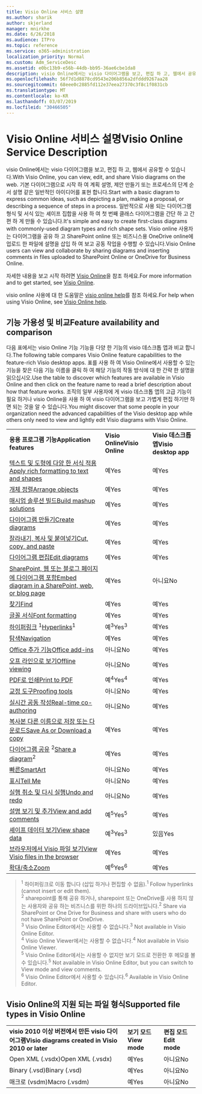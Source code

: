 ```yaml
---
title: Visio Online 서비스 설명
ms.author: sharik
author: skjerland
manager: mnirkhe
ms.date: 6/26/2018
ms.audience: ITPro
ms.topic: reference
ms.service: o365-administration
localization_priority: Normal
ms.custom: Adm_ServiceDesc
ms.assetid: e0bc13b9-e56b-44db-bb95-36ae6cbe1da8
description: visio Online에서는 visio 다이어그램을 보고, 편집 하 고, 웹에서 공유할 수 있습니다. 기본 다이어그램으로 시작 하 여 계획 설명, 제안 만들기 또는 프로세스의 단계 순서 설명 같은 일반적인 아이디어를 표현 합니다. 일반적으로 사용 되는 다이어그램 형식 및 서식 있는 셰이프 집합을 사용 하 여 첫 번째 클래스 다이어그램을 간단 하 고 간편 하 게 만들 수 있습니다. Visio online 사용자는 다이어그램을 공유 하 고 SharePoint online 또는 비즈니스용 OneDrive online에 업로드 한 파일에 설명을 삽입 하 여 보고 공동 작업을 수행할 수 있습니다.
ms.openlocfilehash: 56f7d1d8878cd9543e206b856a2dfddd9267aa28
ms.sourcegitcommit: 68eee0c2885fd112e37eea27370c3f8c1f0831cb
ms.translationtype: MT
ms.contentlocale: ko-KR
ms.lasthandoff: 03/07/2019
ms.locfileid: "30466505"
---
```

# <a name="visio-online-service-description"></a><span data-ttu-id="15556-106">Visio Online 서비스 설명</span><span class="sxs-lookup"><span data-stu-id="15556-106">Visio Online Service Description</span></span>

<span data-ttu-id="15556-107">visio Online에서는 visio 다이어그램을 보고, 편집 하 고, 웹에서 공유할 수 있습니다.</span><span class="sxs-lookup"><span data-stu-id="15556-107">With Visio Online, you can view, edit, and share Visio diagrams on the web.</span></span> <span data-ttu-id="15556-108">기본 다이어그램으로 시작 하 여 계획 설명, 제안 만들기 또는 프로세스의 단계 순서 설명 같은 일반적인 아이디어를 표현 합니다.</span><span class="sxs-lookup"><span data-stu-id="15556-108">Start with a basic diagram to express common ideas, such as depicting a plan, making a proposal, or describing a sequence of steps in a process.</span></span> <span data-ttu-id="15556-109">일반적으로 사용 되는 다이어그램 형식 및 서식 있는 셰이프 집합을 사용 하 여 첫 번째 클래스 다이어그램을 간단 하 고 간편 하 게 만들 수 있습니다.</span><span class="sxs-lookup"><span data-stu-id="15556-109">It's simple and easy to create first-class diagrams with commonly-used diagram types and rich shape sets.</span></span> <span data-ttu-id="15556-110">Visio online 사용자는 다이어그램을 공유 하 고 SharePoint online 또는 비즈니스용 OneDrive online에 업로드 한 파일에 설명을 삽입 하 여 보고 공동 작업을 수행할 수 있습니다.</span><span class="sxs-lookup"><span data-stu-id="15556-110">Visio Online users can view and collaborate by sharing diagrams and inserting comments in files uploaded to SharePoint Online or OneDrive for Business Online.</span></span>
  
<span data-ttu-id="15556-111">자세한 내용을 보고 시작 하려면 [Visio Online](https://products.office.com/en-US/visio/visio-online)을 참조 하세요.</span><span class="sxs-lookup"><span data-stu-id="15556-111">For more information and to get started, see [Visio Online](https://products.office.com/en-US/visio/visio-online).</span></span>
  
<span data-ttu-id="15556-112">visio online 사용에 대 한 도움말은 [visio online help](https://go.microsoft.com/fwlink/?linkid=855982)를 참조 하세요.</span><span class="sxs-lookup"><span data-stu-id="15556-112">For help when using Visio Online, see [Visio Online help](https://go.microsoft.com/fwlink/?linkid=855982).</span></span>
  
## <a name="feature-availability-and-comparison"></a><span data-ttu-id="15556-113">기능 가용성 및 비교</span><span class="sxs-lookup"><span data-stu-id="15556-113">Feature availability and comparison</span></span>

<span data-ttu-id="15556-114">다음 표에서는 visio Online 기능 기능을 다양 한 기능의 visio 데스크톱 앱과 비교 합니다.</span><span class="sxs-lookup"><span data-stu-id="15556-114">The following table compares Visio Online feature capabilities to the feature-rich Visio desktop apps.</span></span> <span data-ttu-id="15556-115">표를 사용 하 여 Visio Online에서 사용할 수 있는 기능을 찾은 다음 기능 이름을 클릭 하 여 해당 기능의 작동 방식에 대 한 간략 한 설명을 읽으십시오.</span><span class="sxs-lookup"><span data-stu-id="15556-115">Use the table to discover which features are available in Visio Online and then click on the feature name to read a brief description about how that feature works.</span></span> <span data-ttu-id="15556-116">조직의 일부 사용자에 게 visio 데스크톱 앱의 고급 기능이 필요 하거나 visio Online을 사용 하 여 visio 다이어그램을 보고 가볍게 편집 하기만 하면 되는 것을 알 수 있습니다.</span><span class="sxs-lookup"><span data-stu-id="15556-116">You might discover that some people in your organization need the advanced capabilities of the Visio desktop app while others only need to view and lightly edit Visio diagrams with Visio Online.</span></span> 
  
||||
|:-----|:-----|:-----|
|<span data-ttu-id="15556-117">**응용 프로그램 기능**</span><span class="sxs-lookup"><span data-stu-id="15556-117">**Application features**</span></span> <br/> |<span data-ttu-id="15556-118">**Visio Online**</span><span class="sxs-lookup"><span data-stu-id="15556-118">**Visio Online**</span></span> <br/> |<span data-ttu-id="15556-119">**Visio 데스크톱 앱**</span><span class="sxs-lookup"><span data-stu-id="15556-119">**Visio desktop app**</span></span> <br/> |
|[<span data-ttu-id="15556-120">텍스트 및 도형에 다양 한 서식 적용</span><span class="sxs-lookup"><span data-stu-id="15556-120">Apply rich formatting to text and shapes</span></span>](visio-online.md#BM_1) <br/> |<span data-ttu-id="15556-121">예</span><span class="sxs-lookup"><span data-stu-id="15556-121">Yes</span></span>  <br/> |<span data-ttu-id="15556-122">예</span><span class="sxs-lookup"><span data-stu-id="15556-122">Yes</span></span>  <br/> |
|[<span data-ttu-id="15556-123">개체 정렬</span><span class="sxs-lookup"><span data-stu-id="15556-123">Arrange objects</span></span>](visio-online.md#BM_2) <br/> |<span data-ttu-id="15556-124">예</span><span class="sxs-lookup"><span data-stu-id="15556-124">Yes</span></span>  <br/> |<span data-ttu-id="15556-125">예</span><span class="sxs-lookup"><span data-stu-id="15556-125">Yes</span></span>  <br/> |
|[<span data-ttu-id="15556-126">매시업 솔루션 빌드</span><span class="sxs-lookup"><span data-stu-id="15556-126">Build mashup solutions</span></span>](visio-online.md#BM_3) <br/> |<span data-ttu-id="15556-127">예</span><span class="sxs-lookup"><span data-stu-id="15556-127">Yes</span></span>  <br/> |<span data-ttu-id="15556-128">예</span><span class="sxs-lookup"><span data-stu-id="15556-128">Yes</span></span>  <br/> |
|[<span data-ttu-id="15556-129">다이어그램 만들기</span><span class="sxs-lookup"><span data-stu-id="15556-129">Create diagrams</span></span>](visio-online.md#BM_4) <br/> |<span data-ttu-id="15556-130">예</span><span class="sxs-lookup"><span data-stu-id="15556-130">Yes</span></span>  <br/> |<span data-ttu-id="15556-131">예</span><span class="sxs-lookup"><span data-stu-id="15556-131">Yes</span></span>  <br/> |
|[<span data-ttu-id="15556-132">잘라내기, 복사 및 붙여넣기</span><span class="sxs-lookup"><span data-stu-id="15556-132">Cut, copy, and paste</span></span>](visio-online.md#BM_5) <br/> |<span data-ttu-id="15556-133">예</span><span class="sxs-lookup"><span data-stu-id="15556-133">Yes</span></span>  <br/> |<span data-ttu-id="15556-134">예</span><span class="sxs-lookup"><span data-stu-id="15556-134">Yes</span></span>  <br/> |
|[<span data-ttu-id="15556-135">다이어그램 편집</span><span class="sxs-lookup"><span data-stu-id="15556-135">Edit diagrams</span></span>](visio-online.md#BM_6) <br/> |<span data-ttu-id="15556-136">예</span><span class="sxs-lookup"><span data-stu-id="15556-136">Yes</span></span>  <br/> |<span data-ttu-id="15556-137">예</span><span class="sxs-lookup"><span data-stu-id="15556-137">Yes</span></span>  <br/> |
|[<span data-ttu-id="15556-138">SharePoint, 웹 또는 블로그 페이지에 다이어그램 포함</span><span class="sxs-lookup"><span data-stu-id="15556-138">Embed diagram in a SharePoint, web, or blog page</span></span>](visio-online.md#BM_7) <br/> |<span data-ttu-id="15556-139">예</span><span class="sxs-lookup"><span data-stu-id="15556-139">Yes</span></span>  <br/> |<span data-ttu-id="15556-140">아니요</span><span class="sxs-lookup"><span data-stu-id="15556-140">No</span></span>  <br/> |
|[<span data-ttu-id="15556-141">찾기</span><span class="sxs-lookup"><span data-stu-id="15556-141">Find</span></span>](visio-online.md#BM_8) <br/> |<span data-ttu-id="15556-142">예</span><span class="sxs-lookup"><span data-stu-id="15556-142">Yes</span></span>  <br/> |<span data-ttu-id="15556-143">예</span><span class="sxs-lookup"><span data-stu-id="15556-143">Yes</span></span>  <br/> |
|[<span data-ttu-id="15556-144">글꼴 서식</span><span class="sxs-lookup"><span data-stu-id="15556-144">Font formatting</span></span>](visio-online.md#BM_9) <br/> |<span data-ttu-id="15556-145">예</span><span class="sxs-lookup"><span data-stu-id="15556-145">Yes</span></span>  <br/> |<span data-ttu-id="15556-146">예</span><span class="sxs-lookup"><span data-stu-id="15556-146">Yes</span></span>  <br/> |
|<span data-ttu-id="15556-147">[하이퍼링크](visio-online.md#BM_10) <sup>1</sup></span><span class="sxs-lookup"><span data-stu-id="15556-147">[Hyperlinks](visio-online.md#BM_10)<sup>1</sup></span></span> <br/> |<span data-ttu-id="15556-148">예<sup>3</sup></span><span class="sxs-lookup"><span data-stu-id="15556-148">Yes<sup>3</sup></span></span> <br/> |<span data-ttu-id="15556-149">예</span><span class="sxs-lookup"><span data-stu-id="15556-149">Yes</span></span>  <br/> |
|[<span data-ttu-id="15556-150">탐색</span><span class="sxs-lookup"><span data-stu-id="15556-150">Navigation</span></span>](visio-online.md#BM_11) <br/> |<span data-ttu-id="15556-151">예</span><span class="sxs-lookup"><span data-stu-id="15556-151">Yes</span></span>  <br/> |<span data-ttu-id="15556-152">예</span><span class="sxs-lookup"><span data-stu-id="15556-152">Yes</span></span>  <br/> |
|[<span data-ttu-id="15556-153">Office 추가 기능</span><span class="sxs-lookup"><span data-stu-id="15556-153">Office add-ins</span></span>](visio-online.md#BM_12) <br/> |<span data-ttu-id="15556-154">아니요</span><span class="sxs-lookup"><span data-stu-id="15556-154">No</span></span>  <br/> |<span data-ttu-id="15556-155">예</span><span class="sxs-lookup"><span data-stu-id="15556-155">Yes</span></span>  <br/> |
|[<span data-ttu-id="15556-156">오프 라인으로 보기</span><span class="sxs-lookup"><span data-stu-id="15556-156">Offline viewing</span></span>](visio-online.md#BM_13) <br/> |<span data-ttu-id="15556-157">아니요</span><span class="sxs-lookup"><span data-stu-id="15556-157">No</span></span>  <br/> |<span data-ttu-id="15556-158">예</span><span class="sxs-lookup"><span data-stu-id="15556-158">Yes</span></span>  <br/> |
|[<span data-ttu-id="15556-159">PDF로 인쇄</span><span class="sxs-lookup"><span data-stu-id="15556-159">Print to PDF </span></span>](visio-online.md#BM_14) <br/> |<span data-ttu-id="15556-160">예<sup>4</sup></span><span class="sxs-lookup"><span data-stu-id="15556-160">Yes<sup>4</sup></span></span> <br/> |<span data-ttu-id="15556-161">예</span><span class="sxs-lookup"><span data-stu-id="15556-161">Yes</span></span>  <br/> |
|[<span data-ttu-id="15556-162">교정 도구</span><span class="sxs-lookup"><span data-stu-id="15556-162">Proofing tools</span></span>](visio-online.md#BM_15) <br/> |<span data-ttu-id="15556-163">아니요</span><span class="sxs-lookup"><span data-stu-id="15556-163">No</span></span>  <br/> |<span data-ttu-id="15556-164">예</span><span class="sxs-lookup"><span data-stu-id="15556-164">Yes</span></span>  <br/> |
|[<span data-ttu-id="15556-165">실시간 공동 작성</span><span class="sxs-lookup"><span data-stu-id="15556-165">Real-time co-authoring</span></span>](visio-online.md#BM_16) <br/> |<span data-ttu-id="15556-166">아니요</span><span class="sxs-lookup"><span data-stu-id="15556-166">No</span></span>  <br/> |<span data-ttu-id="15556-167">예</span><span class="sxs-lookup"><span data-stu-id="15556-167">Yes</span></span>  <br/> |
|[<span data-ttu-id="15556-168">복사본 다른 이름으로 저장 또는 다운로드</span><span class="sxs-lookup"><span data-stu-id="15556-168">Save As or Download a copy</span></span>](visio-online.md#BM_17) <br/> |<span data-ttu-id="15556-169">예</span><span class="sxs-lookup"><span data-stu-id="15556-169">Yes</span></span>  <br/> |<span data-ttu-id="15556-170">예</span><span class="sxs-lookup"><span data-stu-id="15556-170">Yes</span></span>  <br/> |
|<span data-ttu-id="15556-171">[다이어그램 공유](visio-online.md#BM_18) <sup>2</sup></span><span class="sxs-lookup"><span data-stu-id="15556-171">[Share a diagram](visio-online.md#BM_18)<sup>2</sup></span></span> <br/> |<span data-ttu-id="15556-172">예</span><span class="sxs-lookup"><span data-stu-id="15556-172">Yes</span></span>  <br/> |<span data-ttu-id="15556-173">예</span><span class="sxs-lookup"><span data-stu-id="15556-173">Yes</span></span>  <br/> |
|[<span data-ttu-id="15556-174">빠른</span><span class="sxs-lookup"><span data-stu-id="15556-174">SmartArt</span></span>](visio-online.md#BM_19) <br/> |<span data-ttu-id="15556-175">아니요</span><span class="sxs-lookup"><span data-stu-id="15556-175">No</span></span>  <br/> |<span data-ttu-id="15556-176">예</span><span class="sxs-lookup"><span data-stu-id="15556-176">Yes</span></span>  <br/> |
|[<span data-ttu-id="15556-177">표시</span><span class="sxs-lookup"><span data-stu-id="15556-177">Tell Me</span></span>](visio-online.md#BM_20) <br/> |<span data-ttu-id="15556-178">아니요</span><span class="sxs-lookup"><span data-stu-id="15556-178">No</span></span>  <br/> |<span data-ttu-id="15556-179">예</span><span class="sxs-lookup"><span data-stu-id="15556-179">Yes</span></span>  <br/> |
|[<span data-ttu-id="15556-180">실행 취소 및 다시 실행</span><span class="sxs-lookup"><span data-stu-id="15556-180">Undo and redo</span></span>](visio-online.md#BM_21) <br/> |<span data-ttu-id="15556-181">아니요</span><span class="sxs-lookup"><span data-stu-id="15556-181">No</span></span>  <br/> |<span data-ttu-id="15556-182">예</span><span class="sxs-lookup"><span data-stu-id="15556-182">Yes</span></span>  <br/> |
|[<span data-ttu-id="15556-183">설명 보기 및 추가</span><span class="sxs-lookup"><span data-stu-id="15556-183">View and add comments</span></span>](visio-online.md#BM_22) <br/> |<span data-ttu-id="15556-184">예<sup>5</sup></span><span class="sxs-lookup"><span data-stu-id="15556-184">Yes<sup>5</sup></span></span> <br/> |<span data-ttu-id="15556-185">예</span><span class="sxs-lookup"><span data-stu-id="15556-185">Yes</span></span>  <br/> |
|[<span data-ttu-id="15556-186">셰이프 데이터 보기</span><span class="sxs-lookup"><span data-stu-id="15556-186">View shape data</span></span>](visio-online.md#BM_23) <br/> |<span data-ttu-id="15556-187">예<sup>3</sup></span><span class="sxs-lookup"><span data-stu-id="15556-187">Yes<sup>3</sup></span></span> <br/> |<span data-ttu-id="15556-188">있음</span><span class="sxs-lookup"><span data-stu-id="15556-188">Yes</span></span>  <br/> |
|[<span data-ttu-id="15556-189">브라우저에서 Visio 파일 보기</span><span class="sxs-lookup"><span data-stu-id="15556-189">View Visio files in the browser</span></span>](visio-online.md#BM_24) <br/> |<span data-ttu-id="15556-190">예</span><span class="sxs-lookup"><span data-stu-id="15556-190">Yes</span></span>  <br/> |<span data-ttu-id="15556-191">예</span><span class="sxs-lookup"><span data-stu-id="15556-191">Yes</span></span>  <br/> |
|[<span data-ttu-id="15556-192">확대/축소</span><span class="sxs-lookup"><span data-stu-id="15556-192">Zoom</span></span>](visio-online.md#BM_25) <br/> |<span data-ttu-id="15556-193">예<sup>6</sup></span><span class="sxs-lookup"><span data-stu-id="15556-193">Yes<sup>6</sup></span></span> <br/> |<span data-ttu-id="15556-194">예</span><span class="sxs-lookup"><span data-stu-id="15556-194">Yes</span></span>  <br/> |
   
> <span data-ttu-id="15556-195"><sup>1</sup> 하이퍼링크로 이동 합니다 (삽입 하거나 편집할 수 없음).</span><span class="sxs-lookup"><span data-stu-id="15556-195"><sup>1</sup> Follow hyperlinks (cannot insert or edit them).</span></span> 
<br/><span data-ttu-id="15556-196"><sup>2</sup> sharepoint를 통해 공유 하거나, sharepoint 또는 OneDrive를 사용 하지 않는 사용자와 공유 하는 비즈니스를 위한 하나의 드라이브입니다.</span><span class="sxs-lookup"><span data-stu-id="15556-196"><sup>2</sup> Share via SharePoint or One Drive for Business and share with users who do not have SharePoint or OneDrive.</span></span> 
<br/> <span data-ttu-id="15556-197"><sup>3</sup> Visio Online Editor에서는 사용할 수 없습니다.</span><span class="sxs-lookup"><span data-stu-id="15556-197"><sup>3</sup> Not available in Visio Online Editor.</span></span>
<br/><span data-ttu-id="15556-198"><sup>4</sup> Visio Online Viewer에서는 사용할 수 없습니다.</span><span class="sxs-lookup"><span data-stu-id="15556-198"><sup>4</sup> Not available in Visio Online Viewer.</span></span> 
<br/><span data-ttu-id="15556-199"><sup>5</sup> Visio Online Editor에서는 사용할 수 없지만 보기 모드로 전환한 후 메모를 볼 수 있습니다.</span><span class="sxs-lookup"><span data-stu-id="15556-199"><sup>5</sup> Not available in Visio Online Editor, but you can switch to View mode and view comments.</span></span> 
<br/><span data-ttu-id="15556-200"><sup>6</sup> Visio Online Editor에서 사용할 수 있습니다.</span><span class="sxs-lookup"><span data-stu-id="15556-200"><sup>6</sup> Available in Visio Online Editor.</span></span> 
  
## <a name="supported-file-types-in-visio-online"></a><span data-ttu-id="15556-201">Visio Online의 지원 되는 파일 형식</span><span class="sxs-lookup"><span data-stu-id="15556-201">Supported file types in Visio Online</span></span>

||||
|:-----|:-----|:-----|
|<span data-ttu-id="15556-202">**visio 2010 이상 버전에서 만든 visio 다이어그램**</span><span class="sxs-lookup"><span data-stu-id="15556-202">**Visio diagrams created in Visio 2010 or later**</span></span> <br/> |<span data-ttu-id="15556-203">**보기 모드**</span><span class="sxs-lookup"><span data-stu-id="15556-203">**View mode**</span></span> <br/> |<span data-ttu-id="15556-204">**편집 모드**</span><span class="sxs-lookup"><span data-stu-id="15556-204">**Edit mode**</span></span> <br/> |
|<span data-ttu-id="15556-205">Open XML (.vsdx)</span><span class="sxs-lookup"><span data-stu-id="15556-205">Open XML (.vsdx)</span></span>  <br/> |<span data-ttu-id="15556-206">예</span><span class="sxs-lookup"><span data-stu-id="15556-206">Yes</span></span>  <br/> |<span data-ttu-id="15556-207">아니요</span><span class="sxs-lookup"><span data-stu-id="15556-207">No</span></span>  <br/> |
|<span data-ttu-id="15556-208">Binary (.vsd)</span><span class="sxs-lookup"><span data-stu-id="15556-208">Binary (.vsd)</span></span>  <br/> |<span data-ttu-id="15556-209">예</span><span class="sxs-lookup"><span data-stu-id="15556-209">Yes</span></span>  <br/> |<span data-ttu-id="15556-210">아니요</span><span class="sxs-lookup"><span data-stu-id="15556-210">No</span></span>  <br/> |
|<span data-ttu-id="15556-211">매크로 (vsdm)</span><span class="sxs-lookup"><span data-stu-id="15556-211">Macro (.vsdm)</span></span>  <br/> |<span data-ttu-id="15556-212">예</span><span class="sxs-lookup"><span data-stu-id="15556-212">Yes</span></span>  <br/> |<span data-ttu-id="15556-213">아니요</span><span class="sxs-lookup"><span data-stu-id="15556-213">No</span></span>  <br/> |
   

